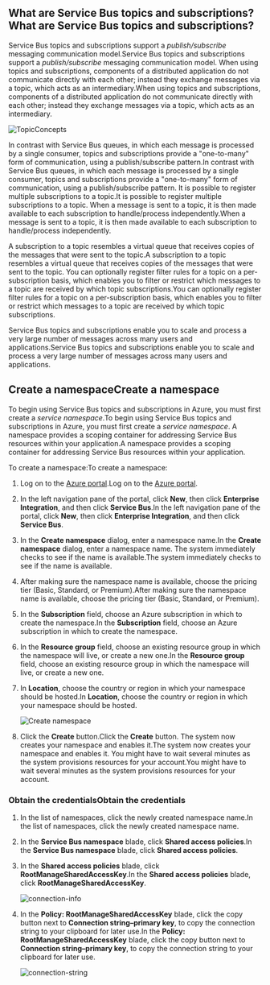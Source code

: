 ## <a name="what-are-service-bus-topics-and-subscriptions"></a><span data-ttu-id="4d8ee-101">What are Service Bus topics and subscriptions?</span><span class="sxs-lookup"><span data-stu-id="4d8ee-101">What are Service Bus topics and subscriptions?</span></span>
<span data-ttu-id="4d8ee-102">Service Bus topics and subscriptions support a *publish/subscribe* messaging communication model.</span><span class="sxs-lookup"><span data-stu-id="4d8ee-102">Service Bus topics and subscriptions support a *publish/subscribe* messaging communication model.</span></span> <span data-ttu-id="4d8ee-103">When using topics and subscriptions, components of a distributed application do not communicate directly with each other; instead they exchange messages via a topic, which acts as an intermediary.</span><span class="sxs-lookup"><span data-stu-id="4d8ee-103">When using topics and subscriptions, components of a distributed application do not communicate directly with each other; instead they exchange messages via a topic, which acts as an intermediary.</span></span>

![TopicConcepts](https://docstestmedia1.blob.core.windows.net/azure-media/includes/media/howto-service-bus-topics/sb-topics-01.png)

<span data-ttu-id="4d8ee-105">In contrast with Service Bus queues, in which each message is processed by a single consumer, topics and subscriptions provide a "one-to-many" form of communication, using a publish/subscribe pattern.</span><span class="sxs-lookup"><span data-stu-id="4d8ee-105">In contrast with Service Bus queues, in which each message is processed by a single consumer, topics and subscriptions provide a "one-to-many" form of communication, using a publish/subscribe pattern.</span></span> <span data-ttu-id="4d8ee-106">It is possible to register multiple subscriptions to a topic.</span><span class="sxs-lookup"><span data-stu-id="4d8ee-106">It is possible to register multiple subscriptions to a topic.</span></span> <span data-ttu-id="4d8ee-107">When a message is sent to a topic, it is then made available to each subscription to handle/process independently.</span><span class="sxs-lookup"><span data-stu-id="4d8ee-107">When a message is sent to a topic, it is then made available to each subscription to handle/process independently.</span></span>

<span data-ttu-id="4d8ee-108">A subscription to a topic resembles a virtual queue that receives copies of the messages that were sent to the topic.</span><span class="sxs-lookup"><span data-stu-id="4d8ee-108">A subscription to a topic resembles a virtual queue that receives copies of the messages that were sent to the topic.</span></span> <span data-ttu-id="4d8ee-109">You can optionally register filter rules for a topic on a per-subscription basis, which enables you to filter or restrict which messages to a topic are received by which topic subscriptions.</span><span class="sxs-lookup"><span data-stu-id="4d8ee-109">You can optionally register filter rules for a topic on a per-subscription basis, which enables you to filter or restrict which messages to a topic are received by which topic subscriptions.</span></span>

<span data-ttu-id="4d8ee-110">Service Bus topics and subscriptions enable you to scale and process a very large number of messages across many users and applications.</span><span class="sxs-lookup"><span data-stu-id="4d8ee-110">Service Bus topics and subscriptions enable you to scale and process a very large number of messages across many users and applications.</span></span>

## <a name="create-a-namespace"></a><span data-ttu-id="4d8ee-111">Create a namespace</span><span class="sxs-lookup"><span data-stu-id="4d8ee-111">Create a namespace</span></span>
<span data-ttu-id="4d8ee-112">To begin using Service Bus topics and subscriptions in Azure, you must first create a *service namespace*.</span><span class="sxs-lookup"><span data-stu-id="4d8ee-112">To begin using Service Bus topics and subscriptions in Azure, you must first create a *service namespace*.</span></span> <span data-ttu-id="4d8ee-113">A namespace provides a scoping container for addressing Service Bus resources within your application.</span><span class="sxs-lookup"><span data-stu-id="4d8ee-113">A namespace provides a scoping container for addressing Service Bus resources within your application.</span></span>

<span data-ttu-id="4d8ee-114">To create a namespace:</span><span class="sxs-lookup"><span data-stu-id="4d8ee-114">To create a namespace:</span></span>

1. <span data-ttu-id="4d8ee-115">Log on to the [Azure portal][Azure portal].</span><span class="sxs-lookup"><span data-stu-id="4d8ee-115">Log on to the [Azure portal][Azure portal].</span></span>
2. <span data-ttu-id="4d8ee-116">In the left navigation pane of the portal, click **New**, then click **Enterprise Integration**, and then click **Service Bus**.</span><span class="sxs-lookup"><span data-stu-id="4d8ee-116">In the left navigation pane of the portal, click **New**, then click **Enterprise Integration**, and then click **Service Bus**.</span></span>
3. <span data-ttu-id="4d8ee-117">In the **Create namespace** dialog, enter a namespace name.</span><span class="sxs-lookup"><span data-stu-id="4d8ee-117">In the **Create namespace** dialog, enter a namespace name.</span></span> <span data-ttu-id="4d8ee-118">The system immediately checks to see if the name is available.</span><span class="sxs-lookup"><span data-stu-id="4d8ee-118">The system immediately checks to see if the name is available.</span></span>
4. <span data-ttu-id="4d8ee-119">After making sure the namespace name is available, choose the pricing tier (Basic, Standard, or Premium).</span><span class="sxs-lookup"><span data-stu-id="4d8ee-119">After making sure the namespace name is available, choose the pricing tier (Basic, Standard, or Premium).</span></span>
5. <span data-ttu-id="4d8ee-120">In the **Subscription** field, choose an Azure subscription in which to create the namespace.</span><span class="sxs-lookup"><span data-stu-id="4d8ee-120">In the **Subscription** field, choose an Azure subscription in which to create the namespace.</span></span>
6. <span data-ttu-id="4d8ee-121">In the **Resource group** field, choose an existing resource group in which the namespace will live, or create a new one.</span><span class="sxs-lookup"><span data-stu-id="4d8ee-121">In the **Resource group** field, choose an existing resource group in which the namespace will live, or create a new one.</span></span>      
7. <span data-ttu-id="4d8ee-122">In **Location**, choose the country or region in which your namespace should be hosted.</span><span class="sxs-lookup"><span data-stu-id="4d8ee-122">In **Location**, choose the country or region in which your namespace should be hosted.</span></span>
   
    ![Create namespace][create-namespace]
8. <span data-ttu-id="4d8ee-124">Click the **Create** button.</span><span class="sxs-lookup"><span data-stu-id="4d8ee-124">Click the **Create** button.</span></span> <span data-ttu-id="4d8ee-125">The system now creates your namespace and enables it.</span><span class="sxs-lookup"><span data-stu-id="4d8ee-125">The system now creates your namespace and enables it.</span></span> <span data-ttu-id="4d8ee-126">You might have to wait several minutes as the system provisions resources for your account.</span><span class="sxs-lookup"><span data-stu-id="4d8ee-126">You might have to wait several minutes as the system provisions resources for your account.</span></span>

### <a name="obtain-the-credentials"></a><span data-ttu-id="4d8ee-127">Obtain the credentials</span><span class="sxs-lookup"><span data-stu-id="4d8ee-127">Obtain the credentials</span></span>
1. <span data-ttu-id="4d8ee-128">In the list of namespaces, click the newly created namespace name.</span><span class="sxs-lookup"><span data-stu-id="4d8ee-128">In the list of namespaces, click the newly created namespace name.</span></span>
2. <span data-ttu-id="4d8ee-129">In the **Service Bus namespace** blade, click **Shared access policies**.</span><span class="sxs-lookup"><span data-stu-id="4d8ee-129">In the **Service Bus namespace** blade, click **Shared access policies**.</span></span>
3. <span data-ttu-id="4d8ee-130">In the **Shared access policies** blade, click **RootManageSharedAccessKey**.</span><span class="sxs-lookup"><span data-stu-id="4d8ee-130">In the **Shared access policies** blade, click **RootManageSharedAccessKey**.</span></span>
   
    ![connection-info][connection-info]
4. <span data-ttu-id="4d8ee-132">In the **Policy: RootManageSharedAccessKey** blade, click the copy button next to **Connection string–primary key**, to copy the connection string to your clipboard for later use.</span><span class="sxs-lookup"><span data-stu-id="4d8ee-132">In the **Policy: RootManageSharedAccessKey** blade, click the copy button next to **Connection string–primary key**, to copy the connection string to your clipboard for later use.</span></span>
   
    ![connection-string][connection-string]

[Azure portal]: https://portal.azure.com
[create-namespace]: https://docstestmedia1.blob.core.windows.net/azure-media/includes/media/howto-service-bus-topics/create-namespace.png
[connection-info]: https://docstestmedia1.blob.core.windows.net/azure-media/includes/media/howto-service-bus-topics/connection-info.png
[connection-string]: https://docstestmedia1.blob.core.windows.net/azure-media/includes/media/howto-service-bus-topics/connection-string.png






